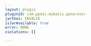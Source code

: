 ```yaml
---
layout: plugin
pluginId: com.ppdai.mybatis.generator
jarSha1: INVALID
isJarAvailable: true
error: NONE
violations: []

---
```

